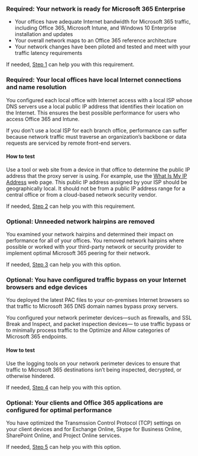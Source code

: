 <a name="crit-networking-step1"></a>
### Required: Your network is ready for Microsoft 365 Enterprise

- Your offices have adequate Internet bandwidth for Microsoft 365 traffic, including Office 365, Microsoft Intune, and Windows 10 Enterprise installation and updates
- Your overall network maps to an Office 365 reference architecture
- Your network changes have been piloted and tested and meet with your traffic latency requirements

If needed, [Step 1](../networking-provide-bandwidth-cloud-services.md) can help you with this requirement.

<a name="crit-networking-step2"></a>
### Required: Your local offices have local Internet connections and name resolution

You configured each local office with Internet access with a local ISP whose DNS servers use a local public IP address that identifies their location on the Internet. This ensures the best possible performance for users who access Office 365 and Intune.

If you don’t use a local ISP for each branch office, performance can suffer because network traffic must traverse an organization’s backbone or data requests are serviced by remote front-end servers.

#### How to test
Use a tool or web site from a device in that office to determine the public IP address that the proxy server is using. For example, use the [What Is My IP Address](https://www.whatismypublicip.com/) web page. This public IP address assigned by your ISP should be geographically local. It should not be from a public IP address range for a central office or from a cloud-based network security vendor.

If needed, [Step 2](../networking-dns-resolution-same-location.md) can help you with this requirement.

<a name="crit-networking-step3"></a>
### Optional: Unneeded network hairpins are removed

You examined your network hairpins and determined their impact on performance for all of your offices. You removed network hairpins where possible or worked with your third-party network or security provider to implement optimal Microsoft 365 peering for their network.

If needed, [Step 3](../networking-avoid-network-hairpins.md) can help you with this option.


<a name="crit-networking-step4"></a>
### Optional: You have configured traffic bypass on your Internet browsers and edge devices

You deployed the latest PAC files to your on-premises Internet browsers so that traffic to Microsoft 365 DNS domain names bypass proxy servers.

You configured your network perimeter devices—such as firewalls, and SSL Break and Inspect, and packet inspection devices— to use traffic bypass or to minimally process traffic to the Optimize and Allow categories of Microsoft 365 endpoints.


#### How to test

Use the logging tools on your network perimeter devices to ensure that traffic to Microsoft 365 destinations isn’t being inspected, decrypted, or otherwise hindered.

If needed, [Step 4](../networking-configure-proxies-firewalls.md) can help you with this option.


<a name="crit-networking-step5"></a>
### Optional: Your clients and Office 365 applications are configured for optimal performance

You have optimized the Transmssion Control Protocol (TCP) settings on your client devices and for Exchange Online, Skype for Business Online, SharePoint Online, and Project Online services.

If needed, [Step 5](../networking-optimize-tcp-performance.md) can help you with this option.
